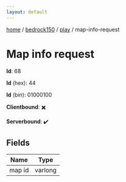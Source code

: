 ```yaml
---
layout: default
---
```


[home](/)  /  [bedrock150](/protocol/bedrock150)  /  [play](/protocol/bedrock150/play)  /  map-info-request

# Map info request

**Id**: 68

**Id** (hex): 44

**Id** (bin): 01000100

**Clientbound**: ✖️

**Serverbound**: ✔️

## Fields

Name | Type
---|---
map id | varlong

